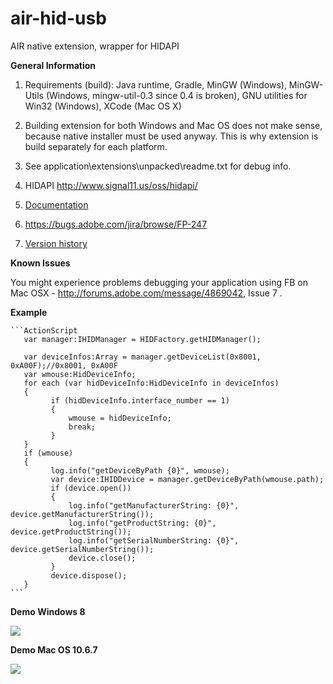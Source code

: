 air-hid-usb
===========

AIR native extension, wrapper for HIDAPI

<b>General Information</b>

1. Requirements (build): Java runtime, Gradle, MinGW (Windows), MinGW-Utils  (Windows, mingw-util-0.3 since 0.4 is broken), GNU utilities for Win32 (Windows), XCode (Mac OS X)

2. Building extension for both Windows and Mac OS does not make sense, because native installer must be used anyway. This is why extension is build separately for each platform.

3. See application\extensions\unpacked\readme.txt for debug info.

4. HIDAPI http://www.signal11.us/oss/hidapi/

5. [Documentation](http://bananas.at.tut.by/hidapi/index.html)

6. https://bugs.adobe.com/jira/browse/FP-247

7. [Version history](http://code.google.com/p/air-hid-usb/source/browse/trunk/history.txt)

<b>Known Issues</b>

You might experience problems debugging your application using FB on Mac OSX - http://forums.adobe.com/message/4869042, Issue 7 .

<b>Example</b>

    ```ActionScript
       var manager:IHIDManager = HIDFactory.getHIDManager();

       var deviceInfos:Array = manager.getDeviceList(0x8001, 0xA00F);//0x8001, 0xA00F
       var wmouse:HidDeviceInfo;
       for each (var hidDeviceInfo:HidDeviceInfo in deviceInfos)
       {
             if (hidDeviceInfo.interface_number == 1)
             {
                 wmouse = hidDeviceInfo;
                 break;
             }
       }
       if (wmouse)
       {
             log.info("getDeviceByPath {0}", wmouse);
             var device:IHIDDevice = manager.getDeviceByPath(wmouse.path);
             if (device.open())
             {
                 log.info("getManufacturerString: {0}", device.getManufacturerString());
                 log.info("getProductString: {0}", device.getProductString());
                 log.info("getSerialNumberString: {0}", device.getSerialNumberString());
                 device.close();
             }
             device.dispose();
       }
    ```

<b>Demo Windows 8</b>

<img src="http://air-hid-usb.googlecode.com/files/windows.png"/>

<b>Demo Mac OS 10.6.7</b>

<img src="http://air-hid-usb.googlecode.com/files/macos.png"/>
